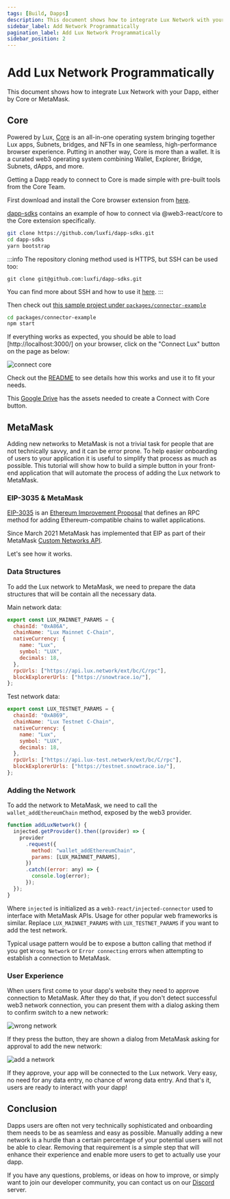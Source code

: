 ```yaml
---
tags: [Build, Dapps]
description: This document shows how to integrate Lux Network with your Dapp, either by Core or MetaMask.
sidebar_label: Add Network Programmatically
pagination_label: Add Lux Network Programmatically
sidebar_position: 2
---
```


# Add Lux Network Programmatically

This document shows how to integrate Lux Network with your Dapp, either by Core or MetaMask.

## Core

Powered by Lux,
[Core](https://core.app/en/)
is an all-in-one operating system bringing together Lux apps, Subnets,
bridges, and NFTs in one seamless, high-performance browser experience. Putting
in another way, Core is more than a wallet. It is a curated web3 operating
system combining Wallet, Explorer, Bridge, Subnets, dApps, and more.

Getting a Dapp ready to connect to Core is made simple with pre-built tools from the Core Team.

First download and install the Core browser extension from [here](https://chrome.google.com/webstore/detail/core/agoakfejjabomempkjlepdflaleeobhb).

[dapp-sdks](https://github.com/luxfi/dapp-sdks) contains
an example of how to connect via @web3-react/core to the Core extension
specifically.

```sh
git clone https://github.com/luxfi/dapp-sdks.git
cd dapp-sdks
yarn bootstrap
```

:::info
The repository cloning method used is HTTPS, but SSH can be used too:

`git clone git@github.com:luxfi/dapp-sdks.git`

You can find more about SSH and how to use it
[here](https://docs.github.com/en/authentication/connecting-to-github-with-ssh/about-ssh).
:::

Then check out [this sample project under `packages/connector-example`](https://github.com/luxfi/dapp-sdks/tree/alpha-release/packages/connector-example#readme)

```sh
cd packages/connector-example
npm start
```

If everything works as expected, you should be able to load
[http://localhost:3000/] on your browser, click on the "Connect Lux"
button on the page as below:

![connect core](/img/connect-core.jpeg)

Check out the
[README](https://github.com/luxfi/dapp-sdks/tree/alpha-release/packages/connector-example#readme)
to see details how this works and use it to fit your needs.

This [Google
Drive](https://drive.google.com/drive/folders/1pQ98mIs65ET9JBGThzAAlGKv85BuQCAu?usp=sharing)
has the assets needed to create a Connect with Core button.

## MetaMask

Adding new networks to MetaMask is not a trivial task for people that are not
technically savvy, and it can be error prone. To help easier onboarding of users
to your application it is useful to simplify that process as much as possible.
This tutorial will show how to build a simple button in your front-end
application that will automate the process of adding the Lux network to
MetaMask.

### EIP-3035 & MetaMask

[EIP-3035](https://eips.ethereum.org/EIPS/eip-3085) is an [Ethereum Improvement
Proposal](https://eips.ethereum.org/) that defines an RPC method for adding
Ethereum-compatible chains to wallet applications.

Since March 2021 MetaMask has implemented that EIP as part of their MetaMask [Custom Networks API](https://consensys.net/blog/metamask/connect-users-to-layer-2-networks-with-the-metamask-custom-networks-api/).

Let's see how it works.

### Data Structures

To add the Lux network to MetaMask, we need to prepare the data structures
that will be contain all the necessary data.

Main network data:

```javascript
export const LUX_MAINNET_PARAMS = {
  chainId: "0xA86A",
  chainName: "Lux Mainnet C-Chain",
  nativeCurrency: {
    name: "Lux",
    symbol: "LUX",
    decimals: 18,
  },
  rpcUrls: ["https://api.lux.network/ext/bc/C/rpc"],
  blockExplorerUrls: ["https://snowtrace.io/"],
};
```

Test network data:

```javascript
export const LUX_TESTNET_PARAMS = {
  chainId: "0xA869",
  chainName: "Lux Testnet C-Chain",
  nativeCurrency: {
    name: "Lux",
    symbol: "LUX",
    decimals: 18,
  },
  rpcUrls: ["https://api.lux-test.network/ext/bc/C/rpc"],
  blockExplorerUrls: ["https://testnet.snowtrace.io/"],
};
```

### Adding the Network

To add the network to MetaMask, we need to call the `wallet_addEthereumChain`
method, exposed by the web3 provider.

```javascript
function addLuxNetwork() {
  injected.getProvider().then((provider) => {
    provider
      .request({
        method: "wallet_addEthereumChain",
        params: [LUX_MAINNET_PARAMS],
      })
      .catch((error: any) => {
        console.log(error);
      });
  });
}
```

Where `injected` is initialized as a `web3-react/injected-connector` used to
interface with MetaMask APIs. Usage for other popular web frameworks is similar.
Replace `LUX_MAINNET_PARAMS` with `LUX_TESTNET_PARAMS` if you want
to add the test network.

Typical usage pattern would be to expose a button calling that method if you get
`Wrong Network` or `Error connecting` errors when attempting to establish a
connection to MetaMask.

### User Experience

When users first come to your dapp's website they need to approve connection to
MetaMask. After they do that, if you don't detect successful web3 network
connection, you can present them with a dialog asking them to confirm switch to
a new network:

![wrong network](/img/add-to-metamask-01-wrong-network.png)

If they press the button, they are shown a dialog from MetaMask asking for approval to add the new network:

![add a network](/img/add-to-metamask-02-add-network.png)

If they approve, your app will be connected to the Lux network. Very easy,
no need for any data entry, no chance of wrong data entry. And that's it, users
are ready to interact with your dapp!

## Conclusion

Dapps users are often not very technically sophisticated and onboarding them
needs to be as seamless and easy as possible. Manually adding a new network is a
hurdle than a certain percentage of your potential users will not be able to
clear. Removing that requirement is a simple step that will enhance their
experience and enable more users to get to actually use your dapp.

If you have any questions, problems, or ideas on how to improve, or simply want
to join our developer community, you can contact us on our
[Discord](https://chat.lux.network/) server.
